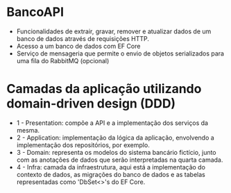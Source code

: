 # BancoAPI

* Funcionalidades de extrair, gravar, remover e atualizar dados de um banco de dados através de requisições HTTP.
* Acesso a um banco de dados com EF Core
* Serviço de mensageria que permite o envio de objetos serializados para uma fila do RabbitMQ (opcional)

# Camadas da aplicação utilizando domain-driven design (DDD)
* 1 - Presentation: compõe a API e a implementação dos serviços da mesma.
* 2 - Application: implementação da lógica da aplicação, envolvendo a implementação dos repositórios, por exemplo.
* 3 - Domain: representa os modelos do sistema bancário fictício, junto com as anotações de dados que serão interpretadas na quarta camada.
* 4 - Infra: camada da infraestrutura, aqui está a implementação do contexto de dados, as migrações do banco de dados e as tabelas representadas como 'DbSet<>'s do EF Core.
